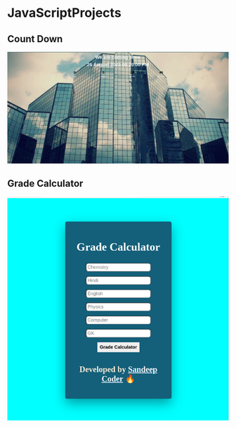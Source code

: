 # JavaScriptProjects

## Count Down
<img src="https://github.com/Sandeep-coder-app/JavaScriptProjects/blob/main/Count%20Down/Screenshot%20from%202023-08-26%2019-50-25.png" width=800/>

## Grade Calculator
<img src="https://github.com/Sandeep-coder-app/JavaScriptProjects/blob/main/Grade%20Calculator/Screenshot%20from%202023-08-18%2016-06-59.png" width=800/>
